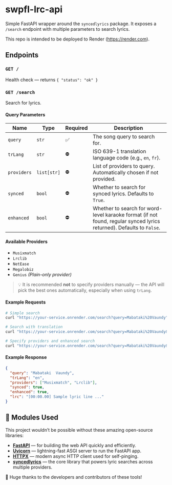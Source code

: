 # swpfl-lrc-api

Simple FastAPI wrapper around the `syncedlyrics` package. It exposes a `/search` endpoint with multiple parameters to search lyrics.

This repo is intended to be deployed to Render (https://render.com).

## Endpoints

### `GET /`
Health check — returns `{ "status": "ok" }`

### `GET /search`
Search for lyrics.

#### Query Parameters
| Name | Type | Required | Description |
|------|------|-----------|-------------|
| `query` | `str` | ✅ | The song query to search for. |
| `trLang` | `str` | ⛔ | ISO 639-1 translation language code (e.g., `en`, `fr`). |
| `providers` | `list[str]` | ⛔ | List of providers to query. Automatically chosen if not provided. |
| `synced` | `bool` | ⛔ | Whether to search for synced lyrics. Defaults to `True`. |
| `enhanced` | `bool` | ⛔ | Whether to search for word-level karaoke format (if not found, regular synced lyrics returned). Defaults to `False`. |

#### Available Providers
- `Musixmatch`
- `Lrclib`
- `NetEase`
- `Megalobiz`
- `Genius` *(Plain-only provider)*

> 💡 It is recommended **not** to specify providers manually — the API will pick the best ones automatically, especially when using `trLang`.

#### Example Requests
```bash
# Simple search
curl "https://your-service.onrender.com/search?query=Mabataki%20Vaundy"

# Search with translation
curl "https://your-service.onrender.com/search?query=Mabataki%20Vaundy&trLang=en"

# Specify providers and enhanced search
curl "https://your-service.onrender.com/search?query=Mabataki%20Vaundy&providers=Musixmatch&providers=Lrclib&enhanced=true"
```

#### Example Response
```json
{
  "query": "Mabataki  Vaundy",
  "trLang": "en",
  "providers": ["Musixmatch", "Lrclib"],
  "synced": true,
  "enhanced": true,
  "lrc": "[00:00.00] Sample lyric line ..."
}
```

## 🧰 Modules Used

This project wouldn’t be possible without these amazing open-source libraries:

- [**FastAPI**](https://fastapi.tiangolo.com/) — for building the web API quickly and efficiently.
- [**Uvicorn**](https://www.uvicorn.org/) — lightning-fast ASGI server to run the FastAPI app.
- [**HTTPX**](https://www.python-httpx.org/) — modern async HTTP client used for self-pinging.
- [**syncedlyrics**](https://pypi.org/project/syncedlyrics/) — the core library that powers lyric searches across multiple providers.

🙏 Huge thanks to the developers and contributors of these tools!
